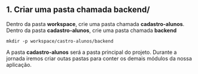 ## 1. Criar uma pasta chamada **backend/**

Dentro da pasta **workspace**, crie uma pasta chamada **cadastro-alunos**.
Dentro da pasta **cadastro-alunos**, crie uma pasta chamada **backend**

```
mkdir -p workspace/castro-alunos/backend
```

A pasta **cadastro-alunos** será a pasta principal do projeto.
Durante a jornada iremos criar outas pastas para conter os demais módulos da nossa aplicação.

